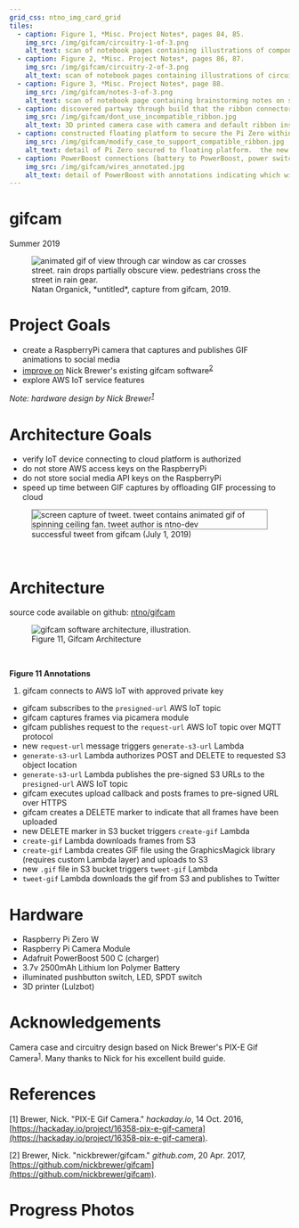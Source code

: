 ```yaml
---
grid_css: ntno_img_card_grid
tiles: 
  - caption: Figure 1, *Misc. Project Notes*, pages 84, 85.
    img_src: /img/gifcam/circuitry-1-of-3.png
    alt_text: scan of notebook pages containing illustrations of components and circuitry
  - caption: Figure 2, *Misc. Project Notes*, pages 86, 87.
    img_src: /img/gifcam/circuitry-2-of-3.png
    alt_text: scan of notebook pages containing illustrations of circuitry with labels indicating wire colors
  - caption: Figure 3, *Misc. Project Notes*, page 88.
    img_src: /img/gifcam/notes-3-of-3.png
    alt_text: scan of notebook page containing brainstorming notes on software components needed to securely upload images to Amazon S3 storage
  - caption: discovered partway through build that the ribbon connector sold with camera was incompatible with Pi Zero W
    img_src: /img/gifcam/dont_use_incompatible_ribbon.jpg
    alt_text: 3D printed camera case with camera and default ribbon installed.  annotation notes that this ribbon is incompatible with Pi Zero W
  - caption: constructed floating platform to secure the Pi Zero within reach of a shorter, compatible connector
    img_src: /img/gifcam/modify_case_to_support_compatible_ribbon.jpg
    alt_text: detail of Pi Zero secured to floating platform.  the new, compatible ribbon connector is able to reach the Pi Zero
  - caption: PowerBoost connections (battery to PowerBoost, power switch to PowerBoost, PowerBoost to Pi Zero)
    img_src: /img/gifcam/wires_annotated.jpg
    alt_text: detail of PowerBoost with annotations indicating which wires connect to the power switch, Pi Zero, and battery
---
```

# gifcam
Summer 2019

<figure markdown>
  <img
    src="/img/gifcam/philly-07.gif"
    alt="animated gif of view through car window as car crosses street.  rain drops partially obscure view.  pedestrians cross the street in rain gear."
  />
  <figcaption markdown>Natan Organick, *untitled*, capture from gifcam, 2019.</figcaption>
</figure>

# Project Goals

- create a RaspberryPi camera that captures and publishes GIF animations to social media  
- [improve on](#architecture-goals) Nick Brewer's existing gifcam software<sup>[2](./#references)</sup>  
- explore AWS IoT service features  


<em>Note: hardware design by Nick Brewer<sup>[1](./#references)</sup></em>

# Architecture Goals

- verify IoT device connecting to cloud platform is authorized
- do not store AWS access keys on the RaspberryPi 
- do not store social media API keys on the RaspberryPi
- speed up time between GIF captures by offloading GIF processing to cloud

<section>
  <figure>
    <img style="border: 1px solid #888888;"
      src="/img/gifcam/tweet.gif"
      alt="screen capture of tweet.  tweet contains animated gif of spinning ceiling fan.  tweet author is ntno-dev"
      title="screen capture of tweet published by cloud enabled gifcam"
    />
    <figcaption>successful tweet from gifcam (July 1, 2019)</figcaption>
  </figure>
</section>
<br>

# Architecture

source code available on github: [ntno/gifcam](https://github.com/ntno/gifcam)

<figure>
  <img src="/img/gifcam/architecture.jpeg" alt="gifcam software architecture, illustration."/>
  <figcaption>Figure 11, Gifcam Architecture</figcaption>
</figure>
<br>

**Figure 11 Annotations**

1. gifcam connects to AWS IoT with approved private key
- gifcam subscribes to the `presigned-url` AWS IoT topic
- gifcam captures frames via picamera module
- gifcam publishes request to the `request-url` AWS IoT topic over MQTT protocol
- new `request-url` message triggers `generate-s3-url` Lambda 
- `generate-s3-url` Lambda authorizes POST and DELETE to requested S3 object location
- `generate-s3-url` Lambda publishes the pre-signed S3 URLs to the `presigned-url` AWS IoT topic
- gifcam executes upload callback and posts frames to pre-signed URL over HTTPS
- gifcam creates a DELETE marker to indicate that all frames have been uploaded
- new DELETE marker in S3 bucket triggers `create-gif` Lambda
- `create-gif` Lambda downloads frames from S3
- `create-gif` Lambda creates GIF file using the GraphicsMagick library (requires custom Lambda layer) and uploads to S3
- new `.gif` file in S3 bucket triggers `tweet-gif` Lambda
- `tweet-gif` Lambda downloads the gif from S3 and publishes to Twitter 

# Hardware  

- Raspberry Pi Zero W
- Raspberry Pi Camera Module
- Adafruit PowerBoost 500 C (charger)
- 3.7v 2500mAh Lithium Ion Polymer Battery
- illuminated pushbutton switch, LED, SPDT switch
- 3D printer (Lulzbot)

# Acknowledgements

Camera case and circuitry design based on Nick Brewer's PIX-E Gif Camera<sup>[1](./#references)</sup>.  Many thanks to Nick for his excellent build guide.

# References

[1] Brewer, Nick.  "PIX-E Gif Camera."  *hackaday.io*, 14 Oct. 2016, [https://hackaday.io/project/16358-pix-e-gif-camera](https://hackaday.io/project/16358-pix-e-gif-camera).

[2] Brewer, Nick.  "nickbrewer/gifcam."  *github.com*, 20 Apr. 2017, [https://github.com/nickbrewer/gifcam](https://github.com/nickbrewer/gifcam).

# Progress Photos  

